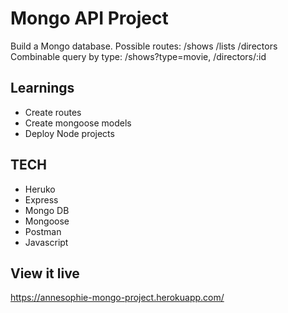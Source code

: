 # Mongo API Project
Build a Mongo database.
Possible routes: /shows /lists /directors
Combinable query by type: /shows?type=movie, /directors/:id


## Learnings
- Create routes
- Create mongoose models
- Deploy Node projects

## TECH
- Heruko
- Express
- Mongo DB
- Mongoose
- Postman
- Javascript

## View it live
https://annesophie-mongo-project.herokuapp.com/

